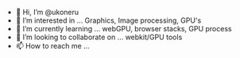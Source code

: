 - 👋 Hi, I’m @ukoneru
- 👀 I’m interested in ... Graphics, Image processing, GPU's
- 🌱 I’m currently learning ... webGPU, browser stacks, GPU process
- 💞️ I’m looking to collaborate on ... webkit/GPU tools
- 📫 How to reach me ...

<!---
ukoneru/ukoneru is a ✨ special ✨ repository because its `README.md` (this file) appears on your GitHub profile.
You can click the Preview link to take a look at your changes.
--->

